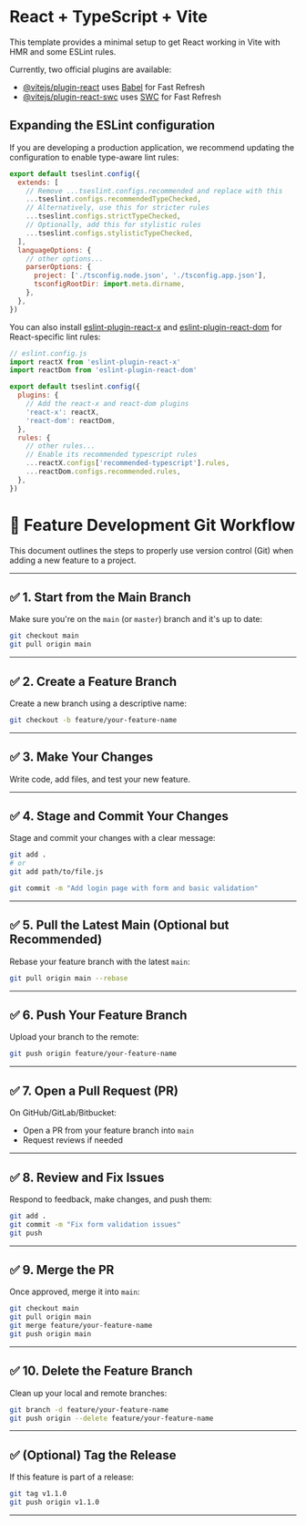 # React + TypeScript + Vite

This template provides a minimal setup to get React working in Vite with HMR and some ESLint rules.

Currently, two official plugins are available:

- [@vitejs/plugin-react](https://github.com/vitejs/vite-plugin-react/blob/main/packages/plugin-react) uses [Babel](https://babeljs.io/) for Fast Refresh
- [@vitejs/plugin-react-swc](https://github.com/vitejs/vite-plugin-react/blob/main/packages/plugin-react-swc) uses [SWC](https://swc.rs/) for Fast Refresh

## Expanding the ESLint configuration

If you are developing a production application, we recommend updating the configuration to enable type-aware lint rules:

```js
export default tseslint.config({
  extends: [
    // Remove ...tseslint.configs.recommended and replace with this
    ...tseslint.configs.recommendedTypeChecked,
    // Alternatively, use this for stricter rules
    ...tseslint.configs.strictTypeChecked,
    // Optionally, add this for stylistic rules
    ...tseslint.configs.stylisticTypeChecked,
  ],
  languageOptions: {
    // other options...
    parserOptions: {
      project: ['./tsconfig.node.json', './tsconfig.app.json'],
      tsconfigRootDir: import.meta.dirname,
    },
  },
})
```

You can also install [eslint-plugin-react-x](https://github.com/Rel1cx/eslint-react/tree/main/packages/plugins/eslint-plugin-react-x) and [eslint-plugin-react-dom](https://github.com/Rel1cx/eslint-react/tree/main/packages/plugins/eslint-plugin-react-dom) for React-specific lint rules:

```js
// eslint.config.js
import reactX from 'eslint-plugin-react-x'
import reactDom from 'eslint-plugin-react-dom'

export default tseslint.config({
  plugins: {
    // Add the react-x and react-dom plugins
    'react-x': reactX,
    'react-dom': reactDom,
  },
  rules: {
    // other rules...
    // Enable its recommended typescript rules
    ...reactX.configs['recommended-typescript'].rules,
    ...reactDom.configs.recommended.rules,
  },
})
```

# 🚀 Feature Development Git Workflow

This document outlines the steps to properly use version control (Git) when adding a new feature to a project.

---

## ✅ 1. Start from the Main Branch

Make sure you're on the `main` (or `master`) branch and it's up to date:

```bash
git checkout main
git pull origin main
```

---

## ✅ 2. Create a Feature Branch

Create a new branch using a descriptive name:

```bash
git checkout -b feature/your-feature-name
```

---

## ✅ 3. Make Your Changes

Write code, add files, and test your new feature.

---

## ✅ 4. Stage and Commit Your Changes

Stage and commit your changes with a clear message:

```bash
git add .
# or
git add path/to/file.js

git commit -m "Add login page with form and basic validation"
```

---

## ✅ 5. Pull the Latest Main (Optional but Recommended)

Rebase your feature branch with the latest `main`:

```bash
git pull origin main --rebase
```

---

## ✅ 6. Push Your Feature Branch

Upload your branch to the remote:

```bash
git push origin feature/your-feature-name
```

---

## ✅ 7. Open a Pull Request (PR)

On GitHub/GitLab/Bitbucket:
- Open a PR from your feature branch into `main`
- Request reviews if needed

---

## ✅ 8. Review and Fix Issues

Respond to feedback, make changes, and push them:

```bash
git add .
git commit -m "Fix form validation issues"
git push
```

---

## ✅ 9. Merge the PR

Once approved, merge it into `main`:

```bash
git checkout main
git pull origin main
git merge feature/your-feature-name
git push origin main
```

---

## ✅ 10. Delete the Feature Branch

Clean up your local and remote branches:

```bash
git branch -d feature/your-feature-name
git push origin --delete feature/your-feature-name
```

---

## ✅ (Optional) Tag the Release

If this feature is part of a release:

```bash
git tag v1.1.0
git push origin v1.1.0
```

---
